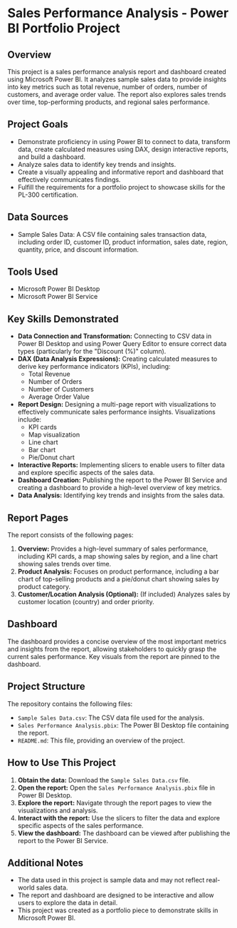 # Sales Performance Analysis - Power BI Portfolio Project

## Overview

This project is a sales performance analysis report and dashboard created using Microsoft Power BI. It analyzes sample sales data to provide insights into key metrics such as total revenue, number of orders, number of customers, and average order value. The report also explores sales trends over time, top-performing products, and regional sales performance.

## Project Goals

* Demonstrate proficiency in using Power BI to connect to data, transform data, create calculated measures using DAX, design interactive reports, and build a dashboard.
* Analyze sales data to identify key trends and insights.
* Create a visually appealing and informative report and dashboard that effectively communicates findings.
* Fulfill the requirements for a portfolio project to showcase skills for the PL-300 certification.

## Data Sources

* Sample Sales Data: A CSV file containing sales transaction data, including order ID, customer ID, product information, sales date, region, quantity, price, and discount information.

## Tools Used

* Microsoft Power BI Desktop
* Microsoft Power BI Service

## Key Skills Demonstrated

* **Data Connection and Transformation:** Connecting to CSV data in Power BI Desktop and using Power Query Editor to ensure correct data types (particularly for the "Discount (%)" column).
* **DAX (Data Analysis Expressions):** Creating calculated measures to derive key performance indicators (KPIs), including:
    * Total Revenue
    * Number of Orders
    * Number of Customers
    * Average Order Value
* **Report Design:** Designing a multi-page report with visualizations to effectively communicate sales performance insights. Visualizations include:
    * KPI cards
    * Map visualization
    * Line chart
    * Bar chart
    * Pie/Donut chart
* **Interactive Reports:** Implementing slicers to enable users to filter data and explore specific aspects of the sales data.
* **Dashboard Creation:** Publishing the report to the Power BI Service and creating a dashboard to provide a high-level overview of key metrics.
* **Data Analysis:** Identifying key trends and insights from the sales data.

## Report Pages

The report consists of the following pages:

1.  **Overview:** Provides a high-level summary of sales performance, including KPI cards, a map showing sales by region, and a line chart showing sales trends over time.
2.  **Product Analysis:** Focuses on product performance, including a bar chart of top-selling products and a pie/donut chart showing sales by product category.
3.  **Customer/Location Analysis (Optional):** (If included) Analyzes sales by customer location (country) and order priority.

## Dashboard

The dashboard provides a concise overview of the most important metrics and insights from the report, allowing stakeholders to quickly grasp the current sales performance. Key visuals from the report are pinned to the dashboard.

## Project Structure

The repository contains the following files:

* `Sample Sales Data.csv`: The CSV data file used for the analysis.
* `Sales Performance Analysis.pbix`: The Power BI Desktop file containing the report.
* `README.md`: This file, providing an overview of the project.

## How to Use This Project

1.  **Obtain the data:** Download the `Sample Sales Data.csv` file.
2.  **Open the report:** Open the `Sales Performance Analysis.pbix` file in Power BI Desktop.
3.  **Explore the report:** Navigate through the report pages to view the visualizations and analysis.
4.  **Interact with the report:** Use the slicers to filter the data and explore specific aspects of the sales performance.
5.  **View the dashboard:** The dashboard can be viewed after publishing the report to the Power BI Service.

## Additional Notes

* The data used in this project is sample data and may not reflect real-world sales data.
* The report and dashboard are designed to be interactive and allow users to explore the data in detail.
* This project was created as a portfolio piece to demonstrate skills in Microsoft Power BI.
